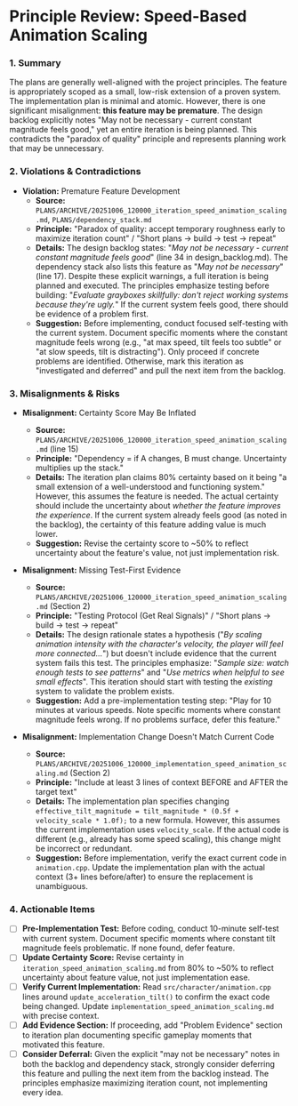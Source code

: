 # Principle Review: Speed-Based Animation Scaling

### 1. Summary

The plans are generally well-aligned with the project principles. The feature is appropriately scoped as a small, low-risk extension of a proven system. The implementation plan is minimal and atomic. However, there is one significant misalignment: **this feature may be premature**. The design backlog explicitly notes "May not be necessary - current constant magnitude feels good," yet an entire iteration is being planned. This contradicts the "paradox of quality" principle and represents planning work that may be unnecessary.

### 2. Violations & Contradictions

- **Violation:** Premature Feature Development
  - **Source:** `PLANS/ARCHIVE/20251006_120000_iteration_speed_animation_scaling.md`, `PLANS/dependency_stack.md`
  - **Principle:** "Paradox of quality: accept temporary roughness early to maximize iteration count" / "Short plans → build → test → repeat"
  - **Details:** The design backlog states: "*May not be necessary - current constant magnitude feels good*" (line 34 in design_backlog.md). The dependency stack also lists this feature as "*May not be necessary*" (line 17). Despite these explicit warnings, a full iteration is being planned and executed. The principles emphasize testing before building: "*Evaluate grayboxes skillfully: don't reject working systems because they're ugly.*" If the current system feels good, there should be evidence of a problem first.
  - **Suggestion:** Before implementing, conduct focused self-testing with the current system. Document specific moments where the constant magnitude feels wrong (e.g., "at max speed, tilt feels too subtle" or "at slow speeds, tilt is distracting"). Only proceed if concrete problems are identified. Otherwise, mark this iteration as "investigated and deferred" and pull the next item from the backlog.

### 3. Misalignments & Risks

- **Misalignment:** Certainty Score May Be Inflated
  - **Source:** `PLANS/ARCHIVE/20251006_120000_iteration_speed_animation_scaling.md` (line 15)
  - **Principle:** "Dependency = if A changes, B must change. Uncertainty multiplies up the stack."
  - **Details:** The iteration plan claims 80% certainty based on it being "a small extension of a well-understood and functioning system." However, this assumes the feature is needed. The actual certainty should include the uncertainty about *whether the feature improves the experience*. If the current system already feels good (as noted in the backlog), the certainty of this feature adding value is much lower.
  - **Suggestion:** Revise the certainty score to ~50% to reflect uncertainty about the feature's value, not just implementation risk.

- **Misalignment:** Missing Test-First Evidence
  - **Source:** `PLANS/ARCHIVE/20251006_120000_iteration_speed_animation_scaling.md` (Section 2)
  - **Principle:** "Testing Protocol (Get Real Signals)" / "Short plans → build → test → repeat"
  - **Details:** The design rationale states a hypothesis ("*By scaling animation intensity with the character's velocity, the player will feel more connected...*") but doesn't include evidence that the current system fails this test. The principles emphasize: "*Sample size: watch enough tests to see patterns*" and "*Use metrics when helpful to see small effects*". This iteration should start with testing the *existing* system to validate the problem exists.
  - **Suggestion:** Add a pre-implementation testing step: "Play for 10 minutes at various speeds. Note specific moments where constant magnitude feels wrong. If no problems surface, defer this feature."

- **Misalignment:** Implementation Change Doesn't Match Current Code
  - **Source:** `PLANS/ARCHIVE/20251006_120000_implementation_speed_animation_scaling.md` (Section 2)
  - **Principle:** "Include at least 3 lines of context BEFORE and AFTER the target text"
  - **Details:** The implementation plan specifies changing `effective_tilt_magnitude = tilt_magnitude * (0.5f + velocity_scale * 1.0f);` to a new formula. However, this assumes the current implementation uses `velocity_scale`. If the actual code is different (e.g., already has some speed scaling), this change might be incorrect or redundant.
  - **Suggestion:** Before implementation, verify the exact current code in `animation.cpp`. Update the implementation plan with the actual context (3+ lines before/after) to ensure the replacement is unambiguous.

### 4. Actionable Items

- [ ] **Pre-Implementation Test:** Before coding, conduct 10-minute self-test with current system. Document specific moments where constant tilt magnitude feels problematic. If none found, defer feature.
- [ ] **Update Certainty Score:** Revise certainty in `iteration_speed_animation_scaling.md` from 80% to ~50% to reflect uncertainty about feature value, not just implementation ease.
- [ ] **Verify Current Implementation:** Read `src/character/animation.cpp` lines around `update_acceleration_tilt()` to confirm the exact code being changed. Update `implementation_speed_animation_scaling.md` with precise context.
- [ ] **Add Evidence Section:** If proceeding, add "Problem Evidence" section to iteration plan documenting specific gameplay moments that motivated this feature.
- [ ] **Consider Deferral:** Given the explicit "may not be necessary" notes in both the backlog and dependency stack, strongly consider deferring this feature and pulling the next item from the backlog instead. The principles emphasize maximizing iteration count, not implementing every idea.
